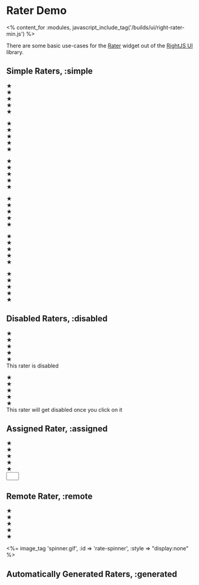 # Rater Demo
<% content_for :modules, javascript_include_tag('/builds/ui/right-rater-min.js') %>

There are some basic use-cases for the [Rater](/ui/rater) widget out of the [RightJS UI](/ui) library.

## Simple Raters, :simple

<p>
  <div class="right-rater">
    <div>&#9733;</div><div>&#9733;</div><div>&#9733;</div><div>&#9733;</div><div>&#9733;</div>
  </div>
</p>
<p>
  <div class="right-rater" data-rater-options="{value:1}">
    <div>&#9733;</div><div>&#9733;</div><div>&#9733;</div><div>&#9733;</div><div>&#9733;</div>
  </div>
</p>
<p>
  <div class="right-rater" data-rater-options="{value:2}">
    <div>&#9733;</div><div>&#9733;</div><div>&#9733;</div><div>&#9733;</div><div>&#9733;</div>
  </div>
</p>
<p>
  <div class="right-rater" data-rater-options="{value:3}">
    <div>&#9733;</div><div>&#9733;</div><div>&#9733;</div><div>&#9733;</div><div>&#9733;</div>
  </div>
</p>
<p>
  <div class="right-rater" data-rater-options="{value:4}">
    <div>&#9733;</div><div>&#9733;</div><div>&#9733;</div><div>&#9733;</div><div>&#9733;</div>
  </div>
</p>
<p>
  <div class="right-rater" data-rater-options="{value:5}">
    <div>&#9733;</div><div>&#9733;</div><div>&#9733;</div><div>&#9733;</div><div>&#9733;</div>
  </div>
</p>

## Disabled Raters, :disabled

<p>
  <div class="right-rater" data-rater-options="{value:2, disabled:true}">
    <div>&#9733;</div><div>&#9733;</div><div>&#9733;</div><div>&#9733;</div><div>&#9733;</div>
  </div>
  This rater is disabled
</p>
<p>
  <div class="right-rater" data-rater-options="{value:2, disableOnVote:true}">
    <div>&#9733;</div><div>&#9733;</div><div>&#9733;</div><div>&#9733;</div><div>&#9733;</div>
  </div>
  This rater will get disabled once you click on it
</p>

## Assigned Rater, :assigned

<p>
  <div class="right-rater" data-rater-options="{value:2, update:'the-field'}">
    <div>&#9733;</div><div>&#9733;</div><div>&#9733;</div><div>&#9733;</div><div>&#9733;</div>
  </div>
  <input type="text" id="the-field" size="1" />
</p>

## Remote Rater, :remote

<p>
  <div class="right-rater" data-rater-options="{value:1, url:'test', Xhr:{evalScripts:true,spinner:'rate-spinner'}}">
    <div>&#9733;</div><div>&#9733;</div><div>&#9733;</div><div>&#9733;</div><div>&#9733;</div>
  </div>
  
  <%= image_tag 'spinner.gif', :id => 'rate-spinner', :style => "display:none" %>
  <span id="remote-rater-output"> </span>
</p>

## Automatically Generated Raters, :generated

<div id="auto-generated"> </div>
<script type="text/javascript">
// <![CDATA[
  6..times(function(i) {
    new Rater({
      halfs: true, value: i
    }).insertTo($E('p').insertTo('auto-generated'));
  });
// ]]>
</script>

<div style="height: 10em"> </div>
